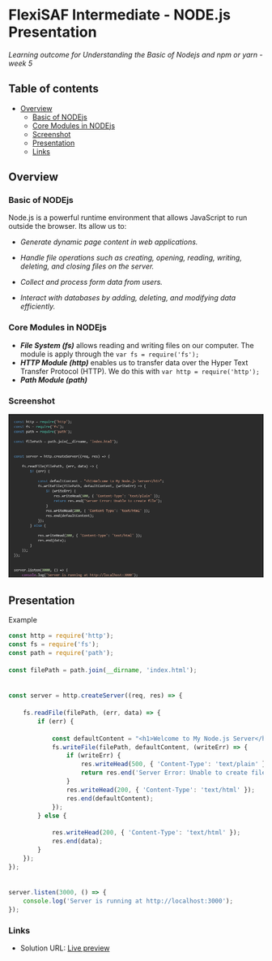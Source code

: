# FlexiSAF Intermediate - NODE.js Presentation
_Learning outcome for Understanding the Basic of Nodejs and npm or yarn - week 5_


## Table of contents

- [Overview](#overview)
  - [Basic of NODEjs](#basic-of-nodejs)
  - [Core Modules in NODEjs](#core-modules-in-nodejs)
  - [Screenshot](#screenshot)
  - [Presentation](#presentation)
  - [Links](#links)

  

## Overview


### Basic of NODEjs

Node.js is a powerful runtime environment that allows JavaScript to run outside the browser. Its allow us to:
- _Generate dynamic page content in web applications._ 

- _Handle file operations such as creating, opening, reading, writing, deleting, and closing files on the server._  

- _Collect and process form data from users._ 

- _Interact with databases by adding, deleting, and modifying data efficiently._



### Core Modules in NODEjs
 - ***File System (fs)*** allows reading and writing files on our computer. The module is apply through the `var fs = require('fs');`
 - ***HTTP Module (http)*** enables us to transfer data over the Hyper Text Transfer Protocol (HTTP). We do this with `var http = require('http');` 
 - ***Path Module (path)***


### Screenshot

![](/preview.jpg)



## Presentation

  Example
```js
const http = require('http');
const fs = require('fs');
const path = require('path');

const filePath = path.join(__dirname, 'index.html');


const server = http.createServer((req, res) => {
    
    fs.readFile(filePath, (err, data) => {
        if (err) {
            
            const defaultContent = "<h1>Welcome to My Node.js Server</h1>";
            fs.writeFile(filePath, defaultContent, (writeErr) => {
                if (writeErr) {
                    res.writeHead(500, { 'Content-Type': 'text/plain' });
                    return res.end('Server Error: Unable to create file');
                }
                res.writeHead(200, { 'Content-Type': 'text/html' });
                res.end(defaultContent);
            });
        } else {
            
            res.writeHead(200, { 'Content-Type': 'text/html' });
            res.end(data);
        }
    });
});


server.listen(3000, () => {
    console.log('Server is running at http://localhost:3000');
});


```


### Links

- Solution URL: [Live preview](https://fip-intermediate-week5-npm.netlify.app/.netlify/functions/server)






